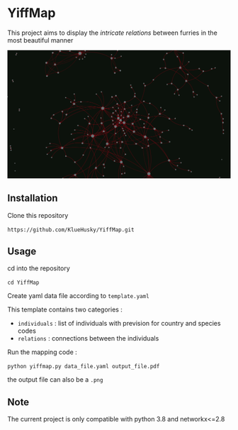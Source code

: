 # YiffMap

This project aims to display the *intricate relations* between furries in the most beautiful manner

![banner](images/banner.png)

## Installation 

Clone this repository

``https://github.com/KlueHusky/YiffMap.git``

## Usage

cd into the repository

``cd YiffMap``

Create yaml data file according to ``template.yaml``

This template contains two categories :

- ``individuals`` : list of individuals with prevision for country and species codes
- ``relations`` : connections between the individuals

Run the mapping code :

``python yiffmap.py data_file.yaml output_file.pdf``

the output file can also be a ``.png``


## Note

The current project is only compatible with python 3.8 and networkx<=2.8